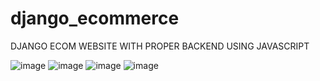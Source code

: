 # django_ecommerce
DJANGO ECOM WEBSITE WITH PROPER BACKEND USING JAVASCRIPT


![image](https://user-images.githubusercontent.com/85817414/188925686-97ea999c-6089-4bb5-8580-7935cf677fd3.png)
![image](https://user-images.githubusercontent.com/85817414/188925868-aa0295ae-5daf-4d21-9e0d-ab9dc41571f5.png)
![image](https://user-images.githubusercontent.com/85817414/188925981-bffe37ef-c411-4e85-9cb3-de9a78d15abc.png)
![image](https://user-images.githubusercontent.com/85817414/188926047-d943263c-d3bf-44f6-84ca-cf30bd6a1320.png)
